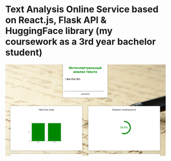 # Text Analysis Online Service based on React.js, Flask API & HuggingFace library (my coursework as a 3rd year bachelor student)
![alt text](https://github.com/telaust/text_analysis/blob/main/image.png)

